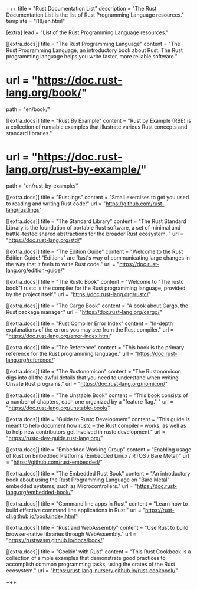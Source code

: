 +++
title = "Rust Documentation List"
description = "The Rust Documentation List is the list of Rust Programming Language resources."
template = "i18/en.html"

[extra]
lead = "List of the Rust Programming Language resources."

[[extra.docs]]
title = "The Rust Programming Language"
content = "The Rust Programming Language, an introductory book about Rust. The Rust programming language helps you write faster, more reliable software."
# url = "https://doc.rust-lang.org/book/"
path = "en/book/"

[[extra.docs]]
title = "Rust By Example"
content = "Rust by Example (RBE) is a collection of runnable examples that illustrate various Rust concepts and standard libraries."
# url = "https://doc.rust-lang.org/rust-by-example/"
path = "en/rust-by-example/"

[[extra.docs]]
title = "Rustlings"
content = "Small exercises to get you used to reading and writing Rust code!"
url = "https://github.com/rust-lang/rustlings"

[[extra.docs]]
title = "The Standard Library"
content = "The Rust Standard Library is the foundation of portable Rust software, a set of minimal and battle-tested shared abstractions for the broader Rust ecosystem. "
url = "https://doc.rust-lang.org/std/"

[[extra.docs]]
title = "The Edition Guide"
content = "Welcome to the Rust Edition Guide! \"Editions\" are Rust's way of communicating large changes in the way that it feels to write Rust code."
url = "https://doc.rust-lang.org/edition-guide/"

[[extra.docs]]
title = "The Rustc Book"
content = "Welcome to \"The rustc book\"! rustc is the compiler for the Rust programming language, provided by the project itself."
url = "https://doc.rust-lang.org/rustc/"

[[extra.docs]]
title = "The Cargo Book"
content = "A book about Cargo, the Rust package manager."
url = "https://doc.rust-lang.org/cargo/"

[[extra.docs]]
title = "Rust Compiler Error Index"
content = "In-depth explanations of the errors you may see from the Rust compiler."
url = "https://doc.rust-lang.org/error-index.html"

[[extra.docs]]
title = "The Reference"
content = "This book is the primary reference for the Rust programming language."
url = "https://doc.rust-lang.org/reference/"

[[extra.docs]]
title = "The Rustonomicon"
content = "The Rustonomicon digs into all the awful details that you need to understand when writing Unsafe Rust programs."
url = "https://doc.rust-lang.org/nomicon/"

[[extra.docs]]
title = "The Unstable Book"
content = "This book consists of a number of chapters, each one organized by a \"feature flag.\" "
url = "https://doc.rust-lang.org/unstable-book/"

[[extra.docs]]
title = "Guide to Rustc Development"
content = "This guide is meant to help document how rustc – the Rust compiler – works, as well as to help new contributors get involved in rustc development."
url = "https://rustc-dev-guide.rust-lang.org/"

[[extra.docs]]
title = "Embedded Working Group"
content = "Enabling usage of Rust on Embedded Platforms (Embedded Linux / RTOS / Bare Metal)"
url = "https://github.com/rust-embedded/"

[[extra.docs]]
title = "The Embedded Rust Book"
content = "An introductory book about using the Rust Programming Language on \"Bare Metal\" embedded systems, such as Microcontrollers."
url = "https://doc.rust-lang.org/embedded-book/"

[[extra.docs]]
title = "Command line apps in Rust"
content = "Learn how to build effective command line applications in Rust."
url = "https://rust-cli.github.io/book/index.html"

[[extra.docs]]
title = "Rust and WebAssembly"
content = "Use Rust to build browser-native libraries through WebAssembly."
url = "https://rustwasm.github.io/docs/book/"

[[extra.docs]]
title = "Cookin' with Rust"
content = "This Rust Cookbook is a collection of simple examples that demonstrate good practices to accomplish common programming tasks, using the crates of the Rust ecosystem."
url = "https://rust-lang-nursery.github.io/rust-cookbook/"

+++
